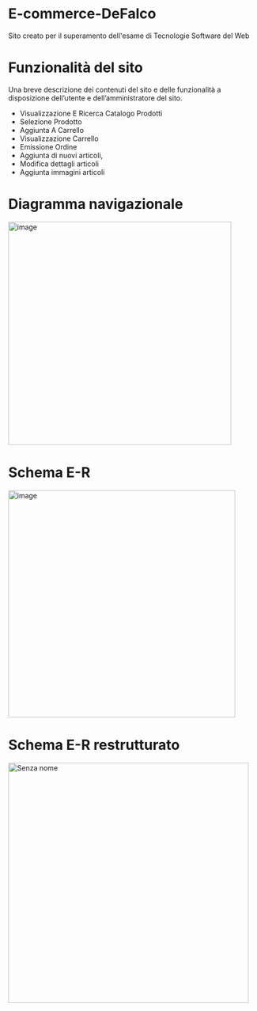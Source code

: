 # E-commerce-DeFalco

Sito creato per il superamento dell'esame di Tecnologie Software del Web


# Funzionalità del sito

Una breve descrizione dei contenuti del sito e delle funzionalità a disposizione dell’utente e dell’amministratore del sito.
- Visualizzazione E Ricerca Catalogo Prodotti
- Selezione Prodotto
- Aggiunta A Carrello
- Visualizzazione Carrello
- Emissione Ordine
- Aggiunta di nuovi articoli,
- Modifica dettagli articoli
- Aggiunta immagini articoli 


# Diagramma navigazionale

<img width="451" alt="image" src="https://user-images.githubusercontent.com/16355437/196209512-909bd93b-e912-4c1a-b894-06f91d9ee7da.png">


# Schema E-R
<img width="459" alt="image" src="https://user-images.githubusercontent.com/16355437/196209784-c09333a0-216f-4ecc-9795-4d59fd8e0e17.png">


# Schema E-R restrutturato
<img width="486" alt="Senza nome" src="https://user-images.githubusercontent.com/16355437/196211009-56bb5064-a13f-401b-ac7a-3bed9952c391.png">
